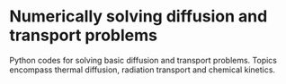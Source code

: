 # Numerically solving diffusion and transport problems
Python codes for solving basic diffusion and transport problems. Topics encompass thermal diffusion, radiation transport and chemical kinetics.
